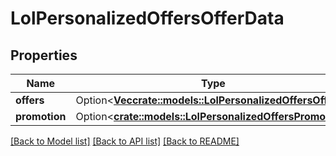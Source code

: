 # LolPersonalizedOffersOfferData

## Properties

Name | Type | Description | Notes
------------ | ------------- | ------------- | -------------
**offers** | Option<[**Vec<crate::models::LolPersonalizedOffersOffer>**](LolPersonalizedOffersOffer.md)> |  | [optional]
**promotion** | Option<[**crate::models::LolPersonalizedOffersPromotion**](LolPersonalizedOffersPromotion.md)> |  | [optional]

[[Back to Model list]](../README.md#documentation-for-models) [[Back to API list]](../README.md#documentation-for-api-endpoints) [[Back to README]](../README.md)


